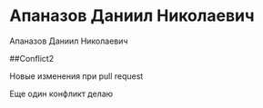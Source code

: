 
Апаназов Даниил Николаевич
=======
Апаназов Даниил Николаевич

##Conflict2

Новые изменения при pull request

Еще один конфликт делаю

